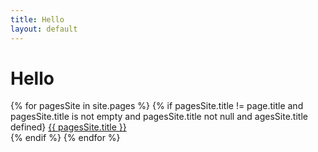 ```yaml
---
title: Hello
layout: default
---
```



# Hello #


{% for pagesSite in site.pages %}
{% if pagesSite.title != page.title and pagesSite.title is not empty  and pagesSite.title not null and agesSite.title defined}
<a href="{{ pagesSite.url }}">{{ pagesSite.title }}</a><br>
{% endif %}
{% endfor %}